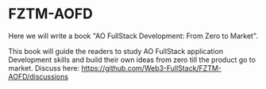 # FZTM-AOFD
Here we will write a book "AO FullStack Development: From Zero to Market".

This book will guide the readers to study AO FullStack application Development skills and build their own ideas from zero till the product go to market.
Discuss here: https://github.com/Web3-FullStack/FZTM-AOFD/discussions
